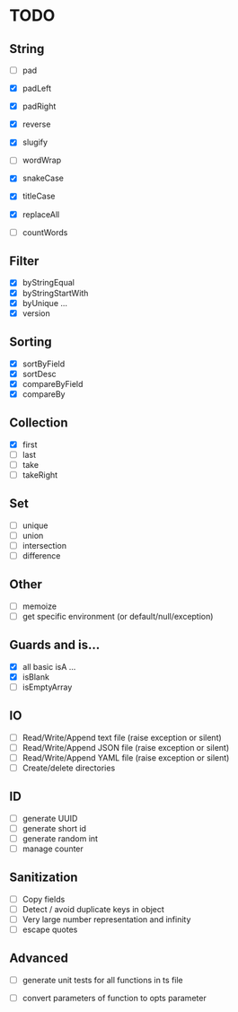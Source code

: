 # TODO

## String

* [ ] pad
* [x] padLeft
* [x] padRight
* [x] reverse
* [x] slugify
* [ ] wordWrap
* [x] snakeCase
* [x] titleCase
* [x] replaceAll
* [ ] countWords


## Filter

* [x] byStringEqual
* [x] byStringStartWith
* [x] byUnique ...
* [x] version

## Sorting

* [x] sortByField
* [x] sortDesc
* [x] compareByField
* [x] compareBy

## Collection

* [x] first
* [ ] last
* [ ] take
* [ ] takeRight

## Set

* [ ] unique
* [ ] union
* [ ] intersection
* [ ] difference

## Other
* [ ] memoize
* [ ] get specific environment (or default/null/exception)

## Guards and is...
* [x] all basic isA ...
* [x] isBlank
* [ ] isEmptyArray

## IO

* [ ] Read/Write/Append text file (raise exception or silent)
* [ ] Read/Write/Append JSON file (raise exception or silent)
* [ ] Read/Write/Append YAML file (raise exception or silent)
* [ ] Create/delete directories

## ID

* [ ] generate UUID
* [ ] generate short id
* [ ] generate random int
* [ ] manage counter

## Sanitization

* [ ] Copy fields
* [ ] Detect / avoid duplicate keys in object
* [ ] Very large number representation and infinity
* [ ] escape quotes

## Advanced

* [ ] generate unit tests for all functions in ts file
* [ ] convert parameters of function to opts parameter



















